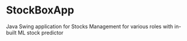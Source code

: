 # StockBoxApp
 Java Swing application for Stocks Management for various roles with in-built ML stock predictor
